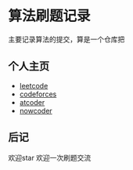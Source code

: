 # 算法刷题记录
主要记录算法的提交，算是一个仓库把

## 个人主页
- [leetcode](https://leetcode.cn/u/yefei162/)
- [codeforces](https://codeforces.com/profile/yefei162)
- [atcoder](https://atcoder.jp/users/YeFei162)
- [nowcoder](https://ac.nowcoder.com/acm/contest/profile/1446406)


## 后记
欢迎star 欢迎一次刷题交流